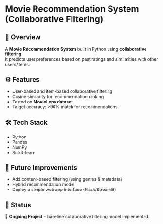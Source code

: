 # Movie Recommendation System (Collaborative Filtering)

## 📖 Overview
A **Movie Recommendation System** built in Python using **collaborative filtering**.  
It predicts user preferences based on past ratings and similarities with other users/items.

## ⚙️ Features
- User-based and item-based collaborative filtering
- Cosine similarity for recommendation ranking
- Tested on **MovieLens dataset**
- Target accuracy: >90% match for recommendations

## 🛠️ Tech Stack
- Python
- Pandas
- NumPy
- Scikit-learn

## 🚀 Future Improvements
- Add content-based filtering (using genres & metadata)
- Hybrid recommendation model
- Deploy a simple web app interface (Flask/Streamlit)

## 📌 Status
🔨 **Ongoing Project** – baseline collaborative filtering model implemented.
